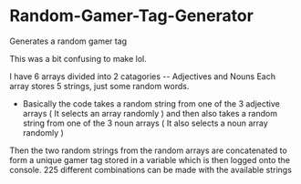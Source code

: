 # Random-Gamer-Tag-Generator
Generates a random gamer tag 

This was a bit confusing to make lol.

I have 6 arrays divided into 2 catagories -- Adjectives and Nouns
Each array stores 5 strings, just some random words.

- Basically the code takes a random string from one of the 3 adjective arrays 
( It selects an array randomly ) and then also takes a random string from one of
the 3 noun arrays ( It also selects a noun array randomly )

Then the two random strings from the random arrays are concatenated to form a unique
gamer tag stored in a variable which is then logged onto the console. 225 different combinations can be made with the
available strings 

 
